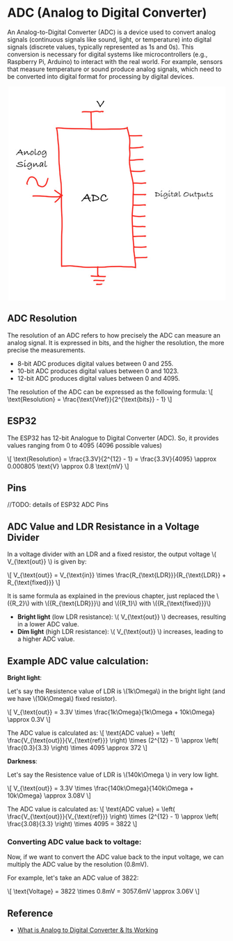 # ADC (Analog to Digital Converter)

An Analog-to-Digital Converter (ADC) is a device used to convert analog signals (continuous signals like sound, light, or temperature) into digital signals (discrete values, typically represented as 1s and 0s). This conversion is necessary for digital systems like microcontrollers (e.g., Raspberry Pi, Arduino) to interact with the real world. For example, sensors that measure temperature or sound produce analog signals, which need to be converted into digital format for processing by digital devices.

<img style="display: block; margin: auto;" alt="ADC" src="./images/adc.jpg"/>

## ADC Resolution
The resolution of an ADC refers to how precisely the ADC can measure an analog signal. It is expressed in bits, and the higher the resolution, the more precise the measurements.

- 8-bit ADC produces digital values between 0 and 255.
- 10-bit ADC produces digital values between 0 and 1023.
- 12-bit ADC produces digital values between 0 and 4095.

The resolution of the ADC can be expressed as the following formula:
\\[
\text{Resolution} = \frac{\text{Vref}}{2^{\text{bits}} - 1}
\\]

## ESP32
The ESP32 has 12-bit Analogue to Digital Converter (ADC). So, it provides values ranging from 0 to 4095 (4096 possible values)

\\[
\text{Resolution} = \frac{3.3V}{2^{12} - 1} = \frac{3.3V}{4095} \approx 0.000805 \text{V} \approx 0.8 \text{mV}
\\]

## Pins
//TODO: details of ESP32 ADC Pins

## ADC Value and LDR Resistance in a Voltage Divider
In a voltage divider with an LDR and a fixed resistor, the output voltage \\( V_{\text{out}} \\) is given by:

\\[
V_{\text{out}} = V_{\text{in}} \times \frac{R_{\text{LDR}}}{R_{\text{LDR}} + R_{\text{fixed}}}
\\]

It is same formula as explained in the previous chapter, just replaced the \\({R_2}\\) with \\({R_{\text{LDR}}}\\) and \\({R_1}\\) with \\({R_{\text{fixed}}}\\)

- **Bright light** (low LDR resistance): \\( V_{\text{out}} \\) decreases, resulting in a lower ADC value.
- **Dim light** (high LDR resistance): \\( V_{\text{out}} \\) increases, leading to a higher ADC value.

## Example ADC value calculation:

**Bright light**:

 Let's say the Resistence value of LDR is \\(1k\Omega\\) in the bright light (and we have \\(10k\Omega\\) fixed resistor).
  
\\[
V_{\text{out}} = 3.3V \times \frac{1k\Omega}{1k\Omega + 10k\Omega} \approx 0.3V
\\]

The ADC value is calculated as:
\\[
\text{ADC value} = \left( \frac{V_{\text{out}}}{V_{\text{ref}}} \right) \times (2^{12} - 1) \approx \left( \frac{0.3}{3.3} \right) \times 4095 \approx 372
\\]

**Darkness**:

  Let's say the Resistence value of LDR is \\(140k\Omega \\) in very low light.
  
\\[
V_{\text{out}} = 3.3V \times \frac{140k\Omega}{140k\Omega + 10k\Omega} \approx 3.08V
\\]

The ADC value is calculated as:
\\[
\text{ADC value} = \left( \frac{V_{\text{out}}}{V_{\text{ref}}} \right) \times (2^{12} - 1) \approx \left( \frac{3.08}{3.3} \right) \times 4095 = 3822
\\]

### **Converting ADC value back to voltage**:

Now, if we want to convert the ADC value back to the input voltage, we can multiply the ADC value by the resolution (0.8mV).

For example, let's take an ADC value of 3822:

\\[
\text{Voltage} = 3822 \times 0.8mV = 3057.6mV \approx 3.06V
\\]


## Reference
- [What is Analog to Digital Converter & Its Working](https://www.elprocus.com/analog-to-digital-converter/)

